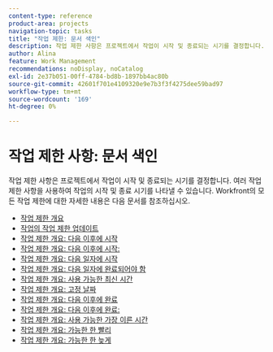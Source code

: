 ```yaml
---
content-type: reference
product-area: projects
navigation-topic: tasks
title: "작업 제한: 문서 색인"
description: 작업 제한 사항은 프로젝트에서 작업이 시작 및 종료되는 시기를 결정합니다. 여러 작업 제한 사항을 사용하여 작업의 시작 및 종료 시기를 나타낼 수 있습니다. Workfront의 모든 작업 제한에 대한 자세한 내용은 다음 문서를 참조하십시오.
author: Alina
feature: Work Management
recommendations: noDisplay, noCatalog
exl-id: 2e37b051-00ff-4784-bd8b-1897bb4ac80b
source-git-commit: 42601f701e4109320e9e7b3f3f4275dee59bad97
workflow-type: tm+mt
source-wordcount: '169'
ht-degree: 0%

---
```


# 작업 제한 사항: 문서 색인

<!-- Audited: 1/2024 -->

작업 제한 사항은 프로젝트에서 작업이 시작 및 종료되는 시기를 결정합니다. 여러 작업 제한 사항을 사용하여 작업의 시작 및 종료 시기를 나타낼 수 있습니다. Workfront의 모든 작업 제한에 대한 자세한 내용은 다음 문서를 참조하십시오.

* [작업 제한 개요](../../../manage-work/tasks/task-constraints/task-constraint-overview.md)
* [작업의 작업 제한 업데이트](../../../manage-work/tasks/task-constraints/update-task-constraint-of-task.md)
* [작업 제한 개요: 다음 이후에 시작](../../../manage-work/tasks/task-constraints/start-no-later-than.md)
* [작업 제한 개요: 다음 이후에 시작:](../../../manage-work/tasks/task-constraints/start-no-earlier-than.md)
* [작업 제한 개요: 다음 일자에 시작](../../../manage-work/tasks/task-constraints/must-start-on.md)
* [작업 제한 개요: 다음 일자에 완료되어야 함](../../../manage-work/tasks/task-constraints/must-finish-on.md)
* [작업 제한 개요: 사용 가능한 최신 시간](../../../manage-work/tasks/task-constraints/latest-available-time.md)
* [작업 제한 개요: 고정 날짜](../../../manage-work/tasks/task-constraints/fixed-dates.md)
* [작업 제한 개요: 다음 이후에 완료](../../../manage-work/tasks/task-constraints/finish-no-later-than.md)
* [작업 제한 개요: 다음 이후에 완료:](../../../manage-work/tasks/task-constraints/finish-no-earlier-than.md)
* [작업 제한 개요: 사용 가능한 가장 이른 시간](../../../manage-work/tasks/task-constraints/earliest-available-time.md)
* [작업 제한 개요: 가능한 한 빨리](../../../manage-work/tasks/task-constraints/as-soon-as-possible.md)
* [작업 제한 개요: 가능한 한 늦게](../../../manage-work/tasks/task-constraints/as-late-as-possible.md)
